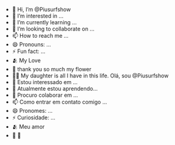 - 👋 Hi, I’m @Piusurfshow
- 👀 I’m interested in ...
- 🌱 I’m currently learning ...
- 💞️ I’m looking to collaborate on ...
- 📫 How to reach me ...
- 😄 Pronouns: ...
- ⚡ Fun fact: ...
- 🫂 My Love
- 🌹 thank you so much my flower
- 👸🏻 My daughter is all I have in this life. Olá, sou @Piusurfshow
- 👀 Estou interessado em ...
- 🌱 Atualmente estou aprendendo...
- 💞️ Procuro colaborar em ...
- 📫 Como entrar em contato comigo ...
- 😄 Pronomes: ...
- ⚡ Curiosidade: ...
- 🫂 Meu amor
- 🌹 🌹
<!---
Piusurfshow/Piusurfshow is a ✨ special ✨ repository because its `README.md` (this file) appears on your GitHub profile.
You can click the Preview link to take a look at your changes.
--->
